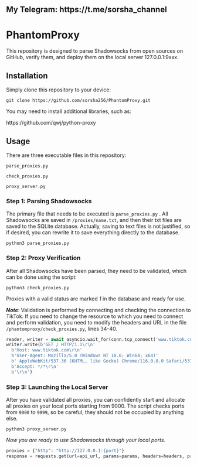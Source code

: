 <h2>My Telegram: https://t.me/sorsha_channel</h2>

<h1>PhantomProxy</h1>

This repository is designed to parse Shadowsocks from open sources on GitHub, verify them, and deploy them on the local server 127.0.0.1:9xxx.

<h2>Installation</h2>


Simply clone this repository to your device:

`git clone https://github.com/sorsha256/PhantomProxy.git`

You may need to install additional libraries, such as:

<link>https://github.com/qwj/python-proxy</link>


<h2>Usage</h2>
There are three executable files in this repository:


`parse_proxies.py`

`check_proxies.py`

`proxy_server.py`

<h3>Step 1: Parsing Shadowsocks</h3>

The primary file that needs to be executed is `parse_proxies.py` . All Shadowsocks are saved in `/proxies/name.txt`, and then their txt files are saved to the SQLite database. Actually, saving to text files is not justified, so if desired, you can rewrite it to save everything directly to the database.

`python3 parse_proxies.py`

<h3>Step 2: Proxy Verification</h3>

After all Shadowsocks have been parsed, they need to be validated, which can be done using the script:

`python3 check_proxies.py`

Proxies with a valid status are marked _1_ in the database and ready for use.

***Note***: Validation is performed by connecting and checking the connection to TikTok. If you need to change the resource to which you need to connect and perform validation, you need to modify the headers and URL in the file `/phantomproxy/check_proxies.py`, lines 34-40.
```python
reader, writer = await asyncio.wait_for(conn.tcp_connect('www.tiktok.com', 80), timeout=1)
writer.write(b'GET / HTTP/1.1\r\n'
  b'Host: www.tiktok.com\r\n'
  b'User-Agent: Mozilla/5.0 (Windows NT 10.0; Win64; x64)'
  b' AppleWebKit/537.36 (KHTML, like Gecko) Chrome/116.0.0.0 Safari/537.36\r\n'
  b'Accept: */*\r\n'
  b'\r\n')
```

<h3>Step 3: Launching the Local Server</h3>

After you have validated all proxies, you can confidently start and allocate all proxies on your local ports starting from 9000. The script checks ports from `9000` to `9999`, so be careful, they should not be occupied by anything else.

`python3 proxy_server.py`

*Now you are ready to use Shadowsocks through your local ports.*

```python
proxies = {"http": "http://127.0.0.1:{port}"}
response = requests.get(url=api_url, params=params, headers=headers, proxies=proxies)
```


